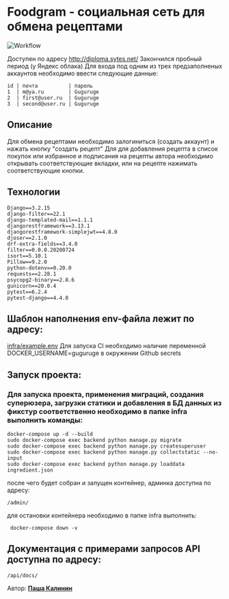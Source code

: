 # Foodgram - социальная сеть для обмена рецептами

![Workflow](https://github.com/Pavelkalininn/foodgram-project-react/actions/workflows/main.yml/badge.svg)

Доступен по адресу http://diploma.sytes.net/ Закончился пробный период (у Яндекс облака)
Для входа под одним из трех предзаполненых аккаунтов необходимо ввести следующие данные:

    id | почта          | пароль
    1  | m@ya.ru        | Guguruge 
    2  | first@user.ru  | Guguruge
    3  | second@user.ru | Guguruge

## Описание

Для обмена рецептами необходимо залогиниться (создать аккаунт) и нажать кнопку "создать рецепт"
Для для добавления рецепта в список покупок или избранное и подписания на рецепты
автора необходимо открывать соответствующие вкладки, или на рецепте нажимать
соответствующие кнопки.

## Технологии

    Django==3.2.15
    django-filter==22.1
    django-templated-mail==1.1.1
    djangorestframework==3.13.1
    djangorestframework-simplejwt==4.8.0
    djoser==2.1.0
    drf-extra-fields==3.4.0
    filter==0.0.0.20200724
    isort==5.10.1
    Pillow==9.2.0
    python-dotenv==0.20.0
    requests==2.28.1
    psycopg2-binary==2.8.6
    gunicorn==20.0.4
    pytest==6.2.4
    pytest-django==4.4.0

## Шаблон наполнения env-файла лежит по адресу: 

[infra/example.env](./infra/example.env)
Для запуска CI необходимо наличие переменной DOCKER_USERNAME=guguruge в окружении Github secrets

## Запуск проекта:

### Для запуска проекта, применения миграций, создания суперюзера, загрузки статики и добавления в БД данных из фикстур соответственно необходимо в папке infra выполнить команды:
    
    docker-compose up -d --build
    sudo docker-compose exec backend python manage.py migrate
    sudo docker-compose exec backend python manage.py createsuperuser
    sudo docker-compose exec backend python manage.py collectstatic --no-input
    sudo docker-compose exec backend python manage.py loaddata ingredient.json

после чего будет собран и запущен контейнер, админка доступна по адресу:  

    /admin/


для остановки контейнера необходимо в папке infra выполнить:

     docker-compose down -v


## Документация с примерами запросов API доступна по адресу:

    /api/docs/


Автор: [__Паша Калинин__](https://github.com/Pavelkalininn)
